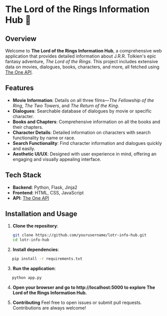 # The Lord of the Rings Information Hub 🌟

## Overview
Welcome to **The Lord of the Rings Information Hub**, a comprehensive web application that provides detailed information about J.R.R. Tolkien's epic fantasy adventure, *The Lord of the Rings*. This project includes extensive data on movies, dialogues, books, characters, and more, all fetched using [The One API](https://the-one-api.dev/).

## Features
- **Movie Information**: Details on all three films—*The Fellowship of the Ring*, *The Two Towers*, and *The Return of the King*.
- **Dialogues**: Searchable database of dialogues by movie or specific character.
- **Books and Chapters**: Comprehensive information on all the books and their chapters.
- **Character Details**: Detailed information on characters with search functionality by name or race.
- **Search Functionality**: Find character information and dialogues quickly and easily.
- **Aesthetic UI/UX**: Designed with user experience in mind, offering an engaging and visually appealing interface.

## Tech Stack
- **Backend**: Python, Flask, Jinja2
- **Frontend**: HTML, CSS, JavaScript
- **API**: [The One API](https://the-one-api.dev/)

## Installation and Usage
1. **Clone the repository**:
   ```bash
   git clone https://github.com/yourusername/lotr-info-hub.git
   cd lotr-info-hub

2. **Install dependencies**:
```bash
   pip install -r requirements.txt
```

3. **Run the application**:
```bash
   python app.py
```

4. **Open your browser and go to http://localhost:5000 to explore The Lord of the Rings Information Hub.**


5. **Contributing**
Feel free to open issues or submit pull requests. Contributions are always welcome!
